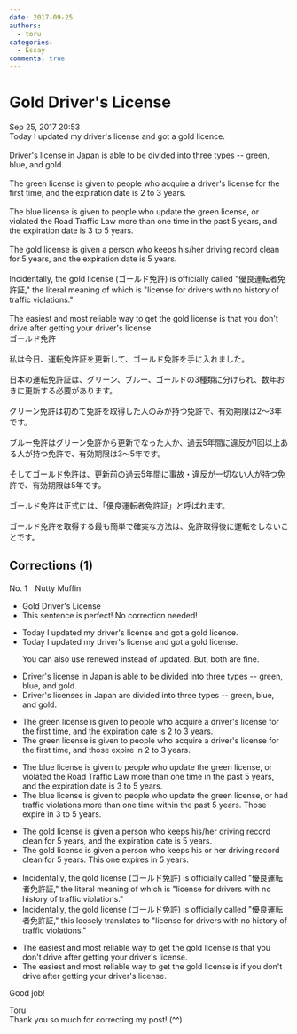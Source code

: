 ```yaml
---
date: 2017-09-25
authors:
  - toru
categories:
  - Essay
comments: true
---
```


# Gold Driver's License
<div class="date">Sep 25, 2017 20:53</div>
<div id="post"><div id="body_show_ori">
Today I updated my driver's license and got a gold licence.<br/><br/>Driver's license in Japan is able to be  divided into three types -- green, blue, and gold.<br/><br/>The green license is given to people who acquire a driver's license for the first time, and the expiration date is 2 to 3 years.<br/><br/>The blue license is given to people who update the green license, or violated the Road Traffic Law more than one time in the past 5 years, and the expiration date is 3 to 5 years.<br/><br/>The gold license is given a person who keeps his/her driving record clean for 5 years, and the expiration date is 5 years.<br/><br/>Incidentally, the gold license (ゴールド免許) is officially called "優良運転者免許証," the literal meaning of which is "license for drivers with no history of traffic violations."<br/><br/>The easiest and most reliable way to get the gold license is that you don't drive after getting your driver's license.
</div></div>

<!-- more -->

<div id="post_ja"><div id="body_show_mo">
ゴールド免許<br/><br/>私は今日、運転免許証を更新して、ゴールド免許を手に入れました。<br/><br/>日本の運転免許証は、グリーン、ブルー、ゴールドの3種類に分けられ、数年おきに更新する必要があります。<br/><br/>グリーン免許は初めて免許を取得した人のみが持つ免許で、有効期限は2～3年です。<br/><br/>ブルー免許はグリーン免許から更新でなった人か、過去5年間に違反が1回以上ある人が持つ免許で、有効期限は3～5年です。<br/><br/>そしてゴールド免許は、更新前の過去5年間に事故・違反が一切ない人が持つ免許で、有効期限は5年です。<br/><br/>ゴールド免許は正式には、「優良運転者免許証」と呼ばれます。<br/><br/>ゴールド免許を取得する最も簡単で確実な方法は、免許取得後に運転をしないことです。
</div></div>

## Corrections (1)
<div id="block"><div class="first_name"> No. 1　<span class="just_name">Nutty Muffin</span></div><div id="block2">
<ul class="correction_field">
<li class="incorrect">Gold Driver's License</li>
<li class="corrected perfect">This sentence is perfect! No correction needed!</li>
</ul>
<ul class="correction_field">
<li class="incorrect">Today I updated my driver's license and got a gold licence.</li>
<li class="corrected correct">
Today I <span class="f_gray">updated </span>my driver's license and got a gold <span class="f_red">license</span>.
<p class="correction_comment">You can also use renewed instead of updated. But, both are fine.</p>
</li>
</ul>
<ul class="correction_field">
<li class="incorrect">Driver's license in Japan is able to be  divided into three types -- green, blue, and gold.</li>
<li class="corrected correct">
Driver's license<span class="f_blue">s</span> in Japan <span class="f_red">are</span> divided into three types -- green, blue, and gold.
</li>
</ul>
<ul class="correction_field">
<li class="incorrect">The green license is given to people who acquire a driver's license for the first time, and the expiration date is 2 to 3 years.</li>
<li class="corrected correct">
The green license is given to people who acquire a driver's license for the first time, and <span class="f_red">those expire in </span>2 to 3 years.
</li>
</ul>
<ul class="correction_field">
<li class="incorrect">The blue license is given to people who update the green license, or violated the Road Traffic Law more than one time in the past 5 years, and the expiration date is 3 to 5 years.</li>
<li class="corrected correct">
The blue license is given to people who update the green license, or <span class="f_gray">had traffic violations</span> more than one time <span class="f_gray">within</span> the past 5 years<span class="f_red">.</span> <span class="f_blue">Those expire in </span>3 to 5 years.
</li>
</ul>
<ul class="correction_field">
<li class="incorrect">The gold license is given a person who keeps his/her driving record clean for 5 years, and the expiration date is 5 years.</li>
<li class="corrected correct">
The gold license is given a person who keeps<span class="f_gray"> his or her</span> driving record clean for 5 years<span class="f_blue">.</span> <span class="f_blue">This one expires in</span> 5 years.
</li>
</ul>
<ul class="correction_field">
<li class="incorrect">Incidentally, the gold license (ゴールド免許) is officially called "優良運転者免許証," the literal meaning of which is "license for drivers with no history of traffic violations."</li>
<li class="corrected correct">
Incidentally, the gold license (ゴールド免許) is officially called "優良運転者免許証," th<span class="f_gray">is loosely translates to</span> "license for drivers with no history of traffic violations."
</li>
</ul>
<ul class="correction_field">
<li class="incorrect">The easiest and most reliable way to get the gold license is that you don't drive after getting your driver's license.</li>
<li class="corrected correct">
The easiest <span class="sline"><span class="f_gray">and most reliable</span></span> way to get the gold license is <span class="f_blue">if</span> you don't drive after getting your driver's license.
</li>
</ul>
<p class="comment_small">
 Good job!
</p>

</div><div class="name"><span class="just_name">Toru</span><br>
Thank you so much for correcting my post! (^^)
</div>
</div>
